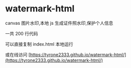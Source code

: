 # watermark-html

canvas 图片水印,本地 js 生成证件照水印,保护个人信息

一共 200 行代码

可以直接复制 index.html 本地运行

或在线访问 [https://tyrone2333.github.io/watermark-html/](https://tyrone2333.github.io/watermark-html/)
